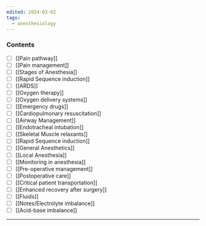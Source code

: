 ```yaml
---
edited: 2024-03-02
tags:
  - anesthesiology
---
```

### Contents
- [ ] [[Pain pathway]]
- [ ] [[Pain management]] 
- [ ] [[Stages of Anesthesia]] 
- [ ] [[Rapid Sequence induction]] 
- [ ] [[ARDS]] 
- [ ] [[Oxygen therapy]]
- [ ] [[Oxygen delivery systems]] 
- [ ] [[Emergency drugs]] 
- [ ] [[Cardiopulmonary resuscitation]] 
- [ ] [[Airway Management]] 
- [ ] [[Endotracheal intubation]] 
- [ ] [[Skeletal Muscle relaxants]] 
- [ ] [[Rapid Sequence induction]] 
- [ ] [[General Anesthetics]] 
- [ ] [[Local Anesthesia]] 
- [ ] [[Monitoring in anesthesia]] 
- [ ] [[Pre-operative management]] 
- [ ] [[Postoperative care]] 
- [ ] [[Critical patient transportation]] 
- [ ] [[Enhanced recovery after surgery]] 
- [ ] [[Fluids]] 
- [ ] [[Notes/Electrolyte imbalance]] 
- [ ] [[Acid-base imbalance]]
---

